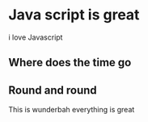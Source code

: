 # Java script is great

i love Javascript

## Where does the time go
## Round and round

This is wunderbah
 everything is great
 